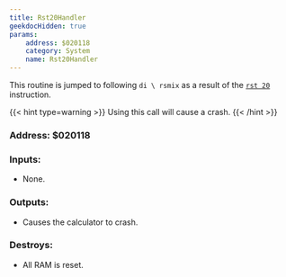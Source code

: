 ```yaml
---
title: Rst20Handler
geekdocHidden: true
params:
    address: $020118
    category: System
    name: Rst20Handler
---
```


This routine is jumped to following `di \ rsmix` as a result of the [`rst 20`](../../../instructions/processor-control/#rst) instruction.

{{< hint type=warning >}}
Using this call will cause a crash.
{{< /hint >}}

### Address: $020118

### Inputs:
* None.

### Outputs:
* Causes the calculator to crash.

### Destroys:
* All RAM is reset.
